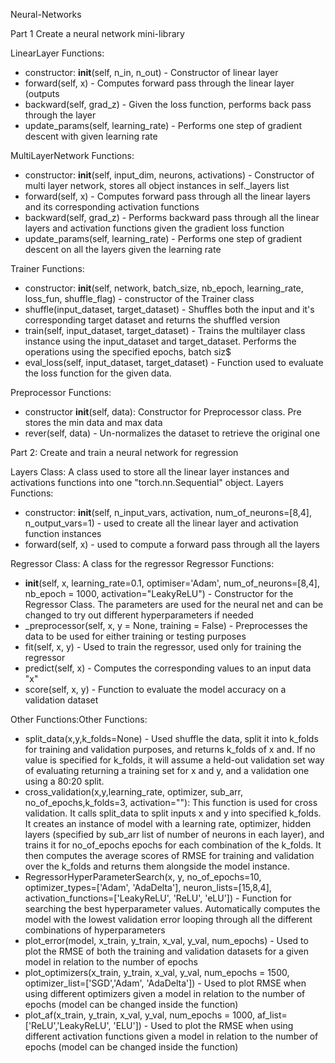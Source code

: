 Neural-Networks                                                                                                             


Part 1 Create a neural network mini-library

LinearLayer Functions:
- constructor: __init__(self, n_in, n_out) - Constructor of linear layer
- forward(self, x) - Computes forward pass through the linear layer (outputs
- backward(self, grad_z) - Given the loss function, performs back pass through the layer
- update_params(self, learning_rate) - Performs one step of gradient descent with given learning rate

MultiLayerNetwork Functions:
- constructor: __init__(self, input_dim, neurons, activations) - Constructor of multi layer network, stores all object instances in self._layers list
- forward(self, x) - Computes forward pass through all the linear layers and its corresponding activation functions
- backward(self, grad_z) - Performs backward pass through all the linear layers and activation functions given the gradient loss function
- update_params(self, learning_rate) - Performs one step of gradient descent on all the layers given the learning rate

Trainer Functions:
- constructor: __init__(self, network, batch_size, nb_epoch, learning_rate, loss_fun, shuffle_flag) - constructor of the Trainer class
- shuffle(input_dataset, target_dataset) - Shuffles both the input and it's corresponding target dataset and returns the shuffled version
- train(self, input_dataset, target_dataset) - Trains the multilayer class instance using the input_dataset and target_dataset. Performs the operations using the specified epochs, batch siz$
- eval_loss(self, input_dataset, target_dataset) - Function used to evaluate the loss function for the given data.

Preprocessor Functions:
- constructor __init__(self, data): Constructor for Preprocessor class. Pre stores the min data and max data
- rever(self, data) - Un-normalizes the dataset to retrieve the original one


Part 2: Create and train a neural network for regression

Layers Class: A class used to store all the linear layer instances and activations functions into one "torch.nn.Sequential" object.
Layers Functions:
- constructor: __init__(self, n_input_vars, activation, num_of_neurons=[8,4], n_output_vars=1) - used to create all the linear layer and activation function instances
- forward(self, x) - used to compute a forward pass through all the layers

Regressor Class: A class for the regressor
Regressor Functions:
-  __init__(self, x, learning_rate=0.1, optimiser='Adam', num_of_neurons=[8,4], nb_epoch = 1000, activation="LeakyReLU")
                - Constructor for the Regressor Class. The parameters are used for the neural net and can be changed to try out different hyperparameters if needed
- _preprocessor(self, x, y = None, training = False) - Preprocesses the data to be used for either training or testing purposes
-  fit(self, x, y) - Used to train the regressor, used only for training the regressor
- predict(self, x) - Computes the corresponding values to an input data "x"
- score(self, x, y) - Function to evaluate the model accuracy on a validation dataset

Other Functions:Other Functions:
- split_data(x,y,k_folds=None) - Used shuffle the data, split it into k_folds for training and validation purposes, and returns k_folds of x and. If no value is specified for k_folds, it will assume a held-out validation set way of evaluating returning a training set for x and y, and a validation one using a 80:20 split. 
- cross_validation(x,y,learning_rate, optimizer, sub_arr, no_of_epochs,k_folds=3, activation=""): This function is used for cross validation. It calls split_data to split inputs x and y into specified k_folds. It creates an instance of model with a learning rate, optimizer, hidden layers (specified by sub_arr list of number of neurons in each layer), and trains it for no_of_epochs epochs for each combination of the k_folds. It then computes the average scores of RMSE for training and validation over the k_folds and returns them alongside the model instance.
- RegressorHyperParameterSearch(x, y, no_of_epochs=10, optimizer_types=['Adam', 'AdaDelta'], neuron_lists=[15,8,4], activation_functions=['LeakyReLU', 'ReLU', 'eLU']) 
		- Function for searching the best hyperparameter values. Automatically computes the model with the lowest validation error looping through all the different combinations of hyperparameters
- plot_error(model, x_train, y_train, x_val, y_val, num_epochs) 
		- Used to plot the RMSE of both the training and validation datasets for a given model in relation to the number of epochs
- plot_optimizers(x_train, y_train, x_val, y_val, num_epochs = 1500, optimizer_list=['SGD','Adam', 'AdaDelta'])
		- Used to plot RMSE when using different optimizers given a model in relation to the number of epochs (model can be changed inside the function)
- plot_af(x_train, y_train, x_val, y_val, num_epochs = 1000, af_list=['ReLU','LeakyReLU', 'ELU'])
		- Used to plot the RMSE when using different activation functions given a model in relation to the number of epochs (model can be changed inside the function)
